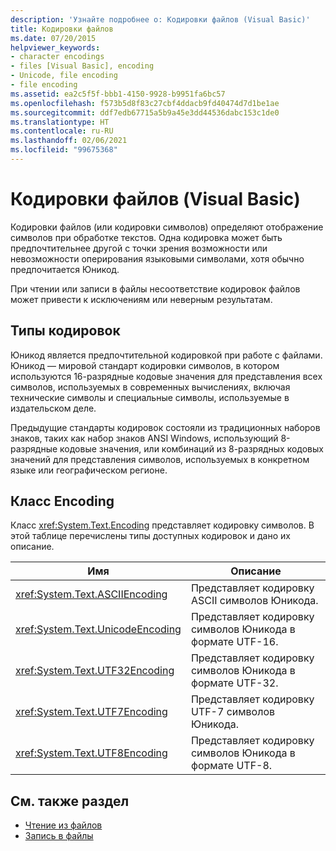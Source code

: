 ```yaml
---
description: 'Узнайте подробнее о: Кодировки файлов (Visual Basic)'
title: Кодировки файлов
ms.date: 07/20/2015
helpviewer_keywords:
- character encodings
- files [Visual Basic], encoding
- Unicode, file encoding
- file encoding
ms.assetid: ea2c5f5f-bbb1-4150-9928-b9951fa6bc57
ms.openlocfilehash: f573b5d8f83c27cbf4ddacb9fd40474d7d1be1ae
ms.sourcegitcommit: ddf7edb67715a5b9a45e3dd44536dabc153c1de0
ms.translationtype: HT
ms.contentlocale: ru-RU
ms.lasthandoff: 02/06/2021
ms.locfileid: "99675368"
---
```

# <a name="file-encodings-visual-basic"></a>Кодировки файлов (Visual Basic)

Кодировки файлов (или кодировки символов) определяют отображение символов при обработке текстов. Одна кодировка может быть предпочтительнее другой с точки зрения возможности или невозможности оперирования языковыми символами, хотя обычно предпочитается Юникод.

При чтении или записи в файлы несоответствие кодировок файлов может привести к исключениям или неверным результатам.

## <a name="types-of-encodings"></a>Типы кодировок

Юникод является предпочтительной кодировкой при работе с файлами. Юникод — мировой стандарт кодировки символов, в котором используются 16-разрядные кодовые значения для представления всех символов, используемых в современных вычислениях, включая технические символы и специальные символы, используемые в издательском деле.

Предыдущие стандарты кодировок состояли из традиционных наборов знаков, таких как набор знаков ANSI Windows, использующий 8-разрядные кодовые значения, или комбинаций из 8-разрядных кодовых значений для представления символов, используемых в конкретном языке или географическом регионе.

## <a name="encoding-class"></a>Класс Encoding

Класс <xref:System.Text.Encoding> представляет кодировку символов. В этой таблице перечислены типы доступных кодировок и дано их описание.

|Имя|Описание|
|---|---|
|<xref:System.Text.ASCIIEncoding>|Представляет кодировку ASCII символов Юникода.|
|<xref:System.Text.UnicodeEncoding>|Представляет кодировку символов Юникода в формате UTF-16.|
|<xref:System.Text.UTF32Encoding>|Представляет кодировку символов Юникода в формате UTF-32.|
|<xref:System.Text.UTF7Encoding>|Представляет кодировку UTF-7 символов Юникода.|
|<xref:System.Text.UTF8Encoding>|Представляет кодировку символов Юникода в формате UTF-8.|

## <a name="see-also"></a>См. также раздел

- [Чтение из файлов](reading-from-files.md)
- [Запись в файлы](writing-to-files.md)
